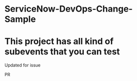 # ServiceNow-DevOps-Change-Sample

#  This project has all kind of subevents that you can test

Updated for issue

PR
